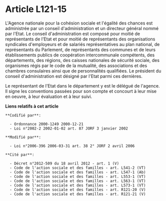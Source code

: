 # Article L121-15

L'Agence nationale pour la cohésion sociale et l'égalité des chances est administrée par un conseil d'administration et un
directeur général nommé par l'Etat. Le conseil d'administration est composé pour moitié de représentants de l'Etat et pour
moitié de représentants des organisations syndicales d'employeurs et de salariés représentatives au plan national, de
représentants du Parlement, de représentants des communes et de leurs établissements publics de coopération intercommunale
compétents, des départements, des régions, des caisses nationales de sécurité sociale, des organismes régis par le code de la
mutualité, des associations et des chambres consulaires ainsi que de personnalités qualifiées. Le président du conseil
d'administration est désigné par l'Etat parmi ces dernières.

Le représentant de l'Etat dans le département y est le délégué de l'agence. Il signe les conventions passées pour son compte
et concourt à leur mise en oeuvre, à leur évaluation et à leur suivi.

**Liens relatifs à cet article**

	**Codifié par**:

	  - Ordonnance 2000-1249 2000-12-21
	  - Loi n°2002-2 2002-01-02 art. 87 JORF 3 janvier 2002

	**Modifié par**:

	  - Loi n°2006-396 2006-03-31 art. 38 2° JORF 2 avril 2006

	**Cité par**:

	  - Décret n°2012-509 du 18 avril 2012 - art. 1 (V)
	  - Code de l'action sociale et des familles - art. L541-2 (VT)
	  - Code de l'action sociale et des familles - art. L547-1 (Ab)
	  - Code de l'action sociale et des familles - art. L553-1 (VT)
	  - Code de l'action sociale et des familles - art. L563-1 (VT)
	  - Code de l'action sociale et des familles - art. L573-1 (VT)
	  - Code de l'action sociale et des familles - art. R121-20 (V)
	  - Code de l'action sociale et des familles - art. R121-21 (V)
